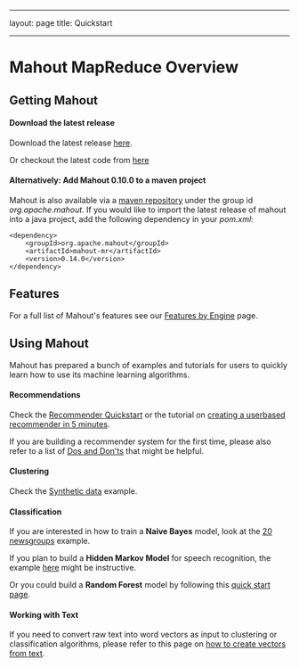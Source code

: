 <!--
 Licensed to the Apache Software Foundation (ASF) under one or more
 contributor license agreements.  See the NOTICE file distributed with
 this work for additional information regarding copyright ownership.
 The ASF licenses this file to You under the Apache License, Version 2.0
 (the "License"); you may not use this file except in compliance with
 the License.  You may obtain a copy of the License at

     http://www.apache.org/licenses/LICENSE-2.0

 Unless required by applicable law or agreed to in writing, software
 distributed under the License is distributed on an "AS IS" BASIS,
 WITHOUT WARRANTIES OR CONDITIONS OF ANY KIND, either express or implied.
 See the License for the specific language governing permissions and
 limitations under the License.
-->
---
layout: page
title: Quickstart

    
---

# Mahout MapReduce Overview

## Getting Mahout

#### Download the latest release

Download the latest release [here](http://www.apache.org/dyn/closer.cgi/mahout/).

Or checkout the latest code from [here](http://mahout.apache.org/developers/version-control.html)

#### Alternatively: Add Mahout 0.10.0 to a maven project

Mahout is also available via a [maven repository](http://mvnrepository.com/artifact/org.apache.mahout) under the group id *org.apache.mahout*.
If you would like to import the latest release of mahout into a java project, add the following dependency in your *pom.xml*:

    <dependency>
        <groupId>org.apache.mahout</groupId>
        <artifactId>mahout-mr</artifactId>
        <version>0.14.0</version>
    </dependency>


## Features

For a full list of Mahout's features see our [Features by Engine](http://mahout.apache.org/users/basics/algorithms.html) page.

    
## Using Mahout

Mahout has prepared a bunch of examples and tutorials for users to quickly learn how to use its machine learning algorithms.

#### Recommendations

Check the [Recommender Quickstart](/users/recommender/quickstart.html) or the tutorial on [creating a userbased recommender in 5 minutes](/users/recommender/userbased-5-minutes.html).

If you are building a recommender system for the first time, please also refer to a list of [Dos and Don'ts](/users/recommender/recommender-first-timer-faq.html) that might be helpful.

#### Clustering

Check the [Synthetic data](/users/clustering/clustering-of-synthetic-control-data.html) example.

#### Classification

If you are interested in how to train a **Naive Bayes** model, look at the [20 newsgroups](/users/classification/twenty-newsgroups.html) example.

If you plan to build a **Hidden Markov Model** for speech recognition, the example [here](/users/classification/hidden-markov-models.html) might be instructive. 

Or you could build a **Random Forest** model by following this [quick start page](/users/classification/partial-implementation.html).

#### Working with Text 

If you need to convert raw text into word vectors as input to clustering or classification algorithms, please refer to this page on [how to create vectors from text](/users/basics/creating-vectors-from-text.html).